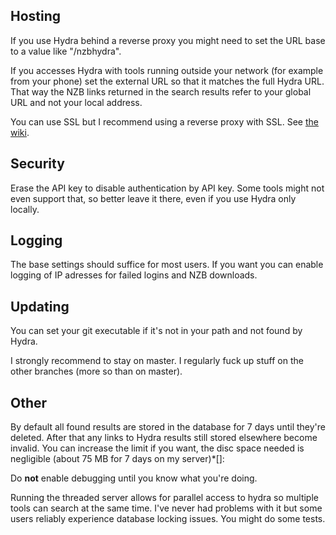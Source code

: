 ## Hosting
If you use Hydra behind a reverse proxy you might need to set the URL base to a value like "/nzbhydra". 

If you accesses Hydra with tools running outside your network (for example from your phone) set the external URL so that it matches the full Hydra URL. That way the NZB links returned in the search results refer to your global URL and not your local address.

You can use SSL but I recommend using a reverse proxy with SSL. See [the wiki](https://github.com/theotherp/nzbhydra/wiki/Reverse-proxies-and-URLs).

## Security
Erase the API key to disable authentication by API key. Some tools might not even support that, so better leave it there, even if you use Hydra only locally.
 
## Logging
The base settings should suffice for most users. If you want you can enable logging of IP adresses for failed logins and NZB downloads.

## Updating
You can set your git executable if it's not in your path and not found by Hydra.

I strongly recommend to stay on master. I regularly fuck up stuff on the other branches (more so than on master).

## Other
By default all found results are stored in the database for 7 days until they're deleted. After that any links to Hydra results still stored elsewhere become invalid. You can increase the limit if you want, the disc space needed is negligible (about 75 MB for 7 days on my server)*[]: 

Do **not** enable debugging until you know what you're doing.

Running the threaded server allows for parallel access to hydra so multiple tools can search at the same time. I've never had problems with it but some users reliably experience database locking issues. You might do some tests.